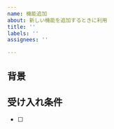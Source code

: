 ```yaml
---
name: 機能追加
about: 新しい機能を追加するときに利用
title: ''
labels: ''
assignees: ''

---
```


## 背景


## 受け入れ条件
- [ ]
